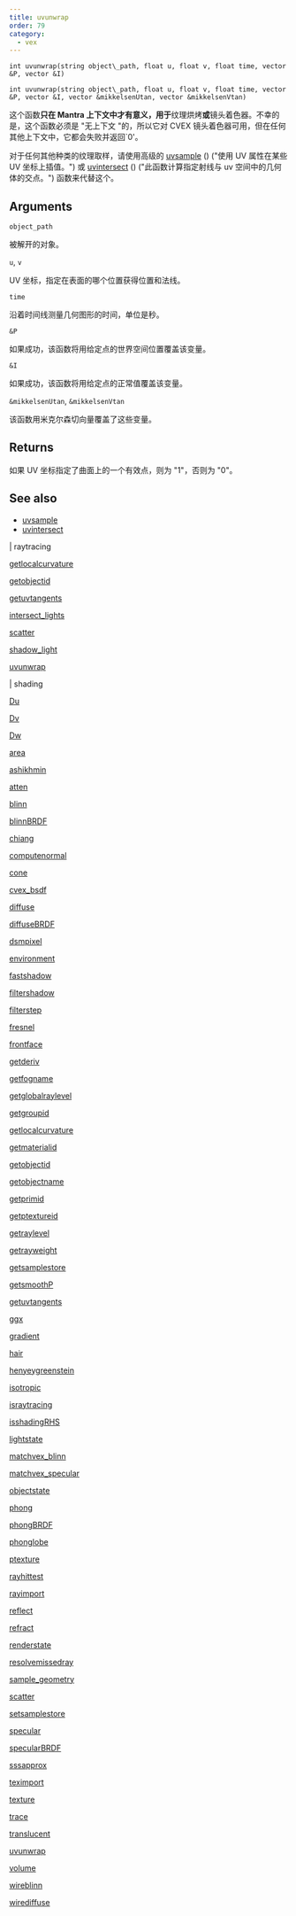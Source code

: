 ```yaml
---
title: uvunwrap
order: 79
category:
  - vex
---
```


`int uvunwrap(string object\_path, float u, float v, float time, vector &P, vector &I)`

`int uvunwrap(string object\_path, float u, float v, float time, vector &P, vector &I, vector &mikkelsenUtan, vector &mikkelsenVtan)`

这个函数**只在 Mantra 上下文中才有意义，用于**纹理烘烤**或**镜头着色器。不幸的是，这个函数必须是 "无上下文 "的，所以它对 CVEX 镜头着色器可用，但在任何其他上下文中，它都会失败并返回`0'。

对于任何其他种类的纹理取样，请使用高级的 [uvsample](uvsample.html) () ("使用 UV 属性在某些 UV 坐标上插值。") 或 [uvintersect](uvintersect.html) () ("此函数计算指定射线与 uv 空间中的几何体的交点。") 函数来代替这个。

## Arguments

`object_path`

被解开的对象。

`u`, `v`

UV 坐标，指定在表面的哪个位置获得位置和法线。

`time`

沿着时间线测量几何图形的时间，单位是秒。

`&P`

如果成功，该函数将用给定点的世界空间位置覆盖该变量。

`&I`

如果成功，该函数将用给定点的正常值覆盖该变量。

`&mikkelsenUtan`, `&mikkelsenVtan`

该函数用米克尔森切向量覆盖了这些变量。

## Returns

如果 UV 坐标指定了曲面上的一个有效点，则为 "1"，否则为 "0"。

## See also

- [uvsample](uvsample.html)
- [uvintersect](uvintersect.html)

|
raytracing

[getlocalcurvature](getlocalcurvature.html)

[getobjectid](getobjectid.html)

[getuvtangents](getuvtangents.html)

[intersect_lights](intersect_lights.html)

[scatter](scatter.html)

[shadow_light](shadow_light.html)

[uvunwrap](uvunwrap.html)

|
shading

[Du](Du.html)

[Dv](Dv.html)

[Dw](Dw.html)

[area](area.html)

[ashikhmin](ashikhmin.html)

[atten](atten.html)

[blinn](blinn.html)

[blinnBRDF](blinnBRDF.html)

[chiang](chiang.html)

[computenormal](computenormal.html)

[cone](cone.html)

[cvex_bsdf](cvex_bsdf.html)

[diffuse](diffuse.html)

[diffuseBRDF](diffuseBRDF.html)

[dsmpixel](dsmpixel.html)

[environment](environment.html)

[fastshadow](fastshadow.html)

[filtershadow](filtershadow.html)

[filterstep](filterstep.html)

[fresnel](fresnel.html)

[frontface](frontface.html)

[getderiv](getderiv.html)

[getfogname](getfogname.html)

[getglobalraylevel](getglobalraylevel.html)

[getgroupid](getgroupid.html)

[getlocalcurvature](getlocalcurvature.html)

[getmaterialid](getmaterialid.html)

[getobjectid](getobjectid.html)

[getobjectname](getobjectname.html)

[getprimid](getprimid.html)

[getptextureid](getptextureid.html)

[getraylevel](getraylevel.html)

[getrayweight](getrayweight.html)

[getsamplestore](getsamplestore.html)

[getsmoothP](getsmoothP.html)

[getuvtangents](getuvtangents.html)

[ggx](ggx.html)

[gradient](gradient.html)

[hair](hair.html)

[henyeygreenstein](henyeygreenstein.html)

[isotropic](isotropic.html)

[israytracing](israytracing.html)

[isshadingRHS](isshadingRHS.html)

[lightstate](lightstate.html)

[matchvex_blinn](matchvex_blinn.html)

[matchvex_specular](matchvex_specular.html)

[objectstate](objectstate.html)

[phong](phong.html)

[phongBRDF](phongBRDF.html)

[phonglobe](phonglobe.html)

[ptexture](ptexture.html)

[rayhittest](rayhittest.html)

[rayimport](rayimport.html)

[reflect](reflect.html)

[refract](refract.html)

[renderstate](renderstate.html)

[resolvemissedray](resolvemissedray.html)

[sample_geometry](sample_geometry.html)

[scatter](scatter.html)

[setsamplestore](setsamplestore.html)

[specular](specular.html)

[specularBRDF](specularBRDF.html)

[sssapprox](sssapprox.html)

[teximport](teximport.html)

[texture](texture.html)

[trace](trace.html)

[translucent](translucent.html)

[uvunwrap](uvunwrap.html)

[volume](volume.html)

[wireblinn](wireblinn.html)

[wirediffuse](wirediffuse.html)
